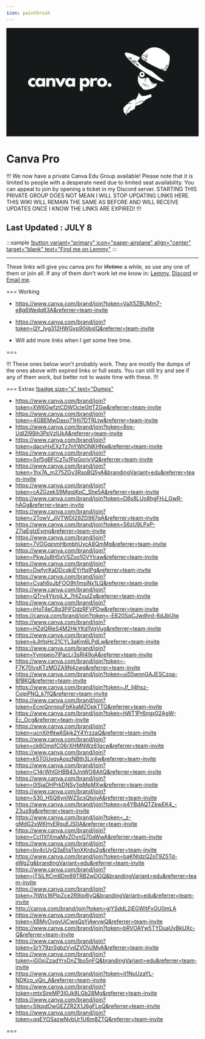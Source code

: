 ```yaml
---
icon: paintbrush
---
```


![](../static/canvapro.png)

# Canva Pro

!!! We now have a private Canva Edu Group available! Please note that it is limited to people with a desperate need due to limited seat availability. You can appeal to join by opening a ticket in my Discord server. STARTING THIS PRIVATE GROUP DOES NOT MEAN I WILL STOP UPDATING LINKS HERE. THIS WIKI WILL REMAIN THE SAME AS BEFORE AND WILL RECEIVE UPDATES ONCE I KNOW THE LINKS ARE EXPIRED!
!!!

## Last Updated :  JULY 8

<style>
    .sample {
        text-align: center;
        padding-top: 20px;
        margin-bottom: 20px;
    }
</style>

:::sample
[!button variant="primary" icon="paper-airplane" align="center" target="blank" text="Find me on Lemmy"](https://lemmy.fmhy.ml/u/blooem)
:::

---

These links will give you canva pro for ~~lifetime~~ a while, so use any one of them or join all. If any of them don't work let me know in: [Lemmy](https://lemmy.fmhy.ml/u/blooem), [Discord](https://discord.gg/NWBdmZW4es) or [Email me](mailto:mail@blooem.me). 

=== Working
- https://www.canva.com/brand/join?token=VaX5ZBUMm7-e8g6Wedg63A&referrer=team-invite
- https://www.canva.com/brand/join?token=QY_Iyg312HWGvp90jjbslQ&referrer=team-invite


- Will add more links when I get some free time.

===

!!!
These ones below won't probably work. They are mostly the dumps of the ones above with expired links or full seats. You can still try and see if any of them work, but better not to waste time with these.
!!!



=== Extras  [!badge size="s" text="Dumps"]()

 - https://www.canva.com/brand/join?token=XW6GwfztCDWOcIeGttTZGw&referrer=team-invite
 - https://www.canva.com/brand/join?token=4GBEMwDaso71Hli7DTRLtw&referrer=team-invite
 - https://www.canva.com/brand/join?token=8qx-UdI2l99ih3PpVzIUkA&referrer=team-invite
 - https://www.canva.com/brand/join?token=dacvHxEXzTz7nYWtONKHNw&referrer=team-invite
 - https://www.canva.com/brand/join?token=5sf5gBFICzTu1PpGoriyVQ&referrer=team-invite
 - https://www.canva.com/brand/join?token=1hx7A_m275ZGy3RsoBQ5yA&brandingVariant=edu&referrer=team-invite
 - https://www.canva.com/brand/join?token=cAZGzekS9MgqjKpC_She5A&referrer=team-invite
 - https://www.canva.com/brand/join?token=D8s8LUo8hgFHJ_GwR-hAGg&referrer=team-invite
 - https://www.canva.com/brand/join?token=2TowV_JiVTWDl29ZD967qA&referrer=team-invite
 - https://www.canva.com/brand/join?token=S6zU9LPxP-Z7jaEgIzEymg&referrer=team-invite
 - https://www.canva.com/brand/join?token=7VOGqjnmHbmbhUycA8QmMg&referrer=team-invite
 - https://www.canva.com/brand/join?token=PkwJu8H5xVSZoo1GVYIraw&referrer=team-invite
 - https://www.canva.com/brand/join?token=DwfyrKaDDcqkiEYrflqIPg&referrer=team-invite
 - https://www.canva.com/brand/join?token=Cyah6oJbFOO9h1msiNx1LQ&referrer=team-invite
 - https://www.canva.com/brand/join?token=QTrv4YknjiLX_7HiZvuIZg&referrer=team-invite
 - https://www.canva.com/brand/join?token=iHoT4eC8q3PiFDdzRFVPDw&referrer=team-invite
 - https://canva.com/brand/join?token=-E620SqCJwdhrd-6dJbUlw
 - https://www.canva.com/brand/join?token=HZdQRleS4M2HkYKd1VqVug&referrer=team-invite
 - https://www.canva.com/brand/join?token=kJhfpHc21CYL3aKm6LPdLw&referrer=team-invite
 - https://www.canva.com/brand/join?token=Yvmpeio7lPacLr3sRI49oA&referrer=team-invite
 - https://www.canva.com/brand/join?token=-F7K70lvsKTzMOZA9N4zwg&referrer=team-invite
 - https://www.canva.com/brand/join?token=ui55wnnGAJESCzqa-BfBKQ&referrer=team-invite
 - https://www.canva.com/brand/join?token=Jf_jl4hsz-CoipPNQ_k7fQ&referrer=team-invite
 - https://www.canva.com/brand/join?token=EcmQnrnpuFbKkaMZOpkTTQ&referrer=team-invite
 - https://www.canva.com/brand/join?token=hWT1Pr6ngx02AgW-Ec_Ocg&referrer=team-invite
 - https://www.canva.com/brand/join?token=ucnXiHNwASkjk2Y4YrzzaQ&referrer=team-invite
 - https://www.canva.com/brand/join?token=ck6OmpfC06rXHMNWz61qcw&referrer=team-invite
 - https://www.canva.com/brand/join?token=k5TGUvqyAoszNBth3Ljr4w&referrer=team-invite
 - https://www.canva.com/brand/join?token=C14rWhlGHBB43JmWO8AltQ&referrer=team-invite
 - https://www.canva.com/brand/join?token=0lSjaDHPrkDNSy1iqMpMXw&referrer=team-invite
 - https://www.canva.com/brand/join?token=S30_HSQ6ynIWZScsQtoiyA&referrer=team-invite 
 - https://www.canva.com/brand/join?token=p4YBdAQTZkwEK4_-Z3uz8g&referrer=team-invite 
 - https://www.canva.com/brand/join?token=_z-gMdG2xWKHyERguEJS0A&referrer=team-invite
 - https://www.canva.com/brand/join?token=Ccl1XfXmaMvZOvnQ70aWwA&referrer=team-invite
 - https://www.canva.com/brand/join?token=bv4cUyQ3aEtaTknXKrdu2g&referrer=team-invite
 - https://www.canva.com/brand/join?token=baKNtdzQ2oT9Z5Td-eWgZg&brandingVariant=edu&referrer=team-invite
 - https://www.canva.com/brand/join?token=jTSiLftCm8Dm89TRB2wDGQ&brandingVariant=edu&referrer=team-invite
 - https://www.canva.com/brand/join?token=7tWis16PIpZce2R9ipi6yQ&brandingVariant=edu&referrer=team-invite
 - http://canva.com/brand/join?token=gjYSddL2jEGWItFvGU0mLA
 - https://www.canva.com/brand/join?token=XBMyOvqvUjCwqQsYjAwvwQ&referrer=team-invite
 - https://www.canva.com/brand/join?token=bRVOAYw5TYDuaUvBkUXc-Q&referrer=team-invite
 - https://www.canva.com/brand/join?token=SrY79zrSgbzVydZVOVJMvA&referrer=team-invite
 - https://www.canva.com/brand/join?token=iG0sjZzadYrxDnZ1bo5nFQ&brandingVariant=edu&referrer=team-invite
 - https://www.canva.com/brand/join?token=it1NuUzaYL-NDKco_yQn_A&referrer=team-invite
 - https://www.canva.com/brand/join?token=mtxSireMP3I0Jk8LGb28Mg&referrer=team-invite
 - https://www.canva.com/brand/join?token=StkpdOwGEZZR2X1J6gFLpQ&referrer=team-invite
 - https://www.canva.com/brand/join?token=qqEYOSazwNvbUr1U6m8ZTQ&referrer=team-invite
 
===